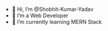 - 👋 Hi, I’m @Shobhit-Kumar-Yadav
- 👀 I’m a Web Developer
- 🌱 I’m currently learning MERN Stack


<!---
Shobhit-Kumar-Yadav/Shobhit-Kumar-Yadav is a ✨ special ✨ repository because its `README.md` (this file) appears on your GitHub profile.
You can click the Preview link to take a look at your changes.
- 💞️ I’m looking to collaborate on ...
- 📫 How to reach me ...
--->
